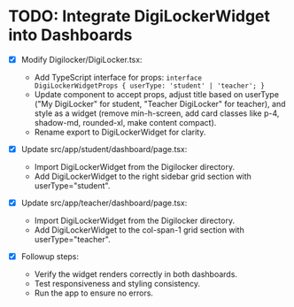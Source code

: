 # TODO: Integrate DigiLockerWidget into Dashboards

- [x] Modify Digilocker/DigiLocker.tsx:
  - Add TypeScript interface for props: `interface DigiLockerWidgetProps { userType: 'student' | 'teacher'; }`
  - Update component to accept props, adjust title based on userType ("My DigiLocker" for student, "Teacher DigiLocker" for teacher), and style as a widget (remove min-h-screen, add card classes like p-4, shadow-md, rounded-xl, make content compact).
  - Rename export to DigiLockerWidget for clarity.

- [x] Update src/app/student/dashboard/page.tsx:
  - Import DigiLockerWidget from the Digilocker directory.
  - Add DigiLockerWidget to the right sidebar grid section with userType="student".

- [x] Update src/app/teacher/dashboard/page.tsx:
  - Import DigiLockerWidget from the Digilocker directory.
  - Add DigiLockerWidget to the col-span-1 grid section with userType="teacher".

- [x] Followup steps:
  - Verify the widget renders correctly in both dashboards.
  - Test responsiveness and styling consistency.
  - Run the app to ensure no errors.
